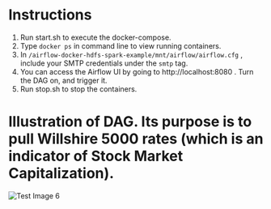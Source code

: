 # Instructions
1. Run start.sh to execute the docker-compose.
2. Type ```docker ps``` in command line to view running containers.
3. In ```/airflow-docker-hdfs-spark-example/mnt/airflow/airflow.cfg``` , include your SMTP credentials under the ```smtp``` tag. 
4. You can access the Airflow UI by going to http://localhost:8080 . Turn the DAG on, and trigger it. 
5. Run stop.sh to stop the containers. 

# Illustration of DAG. Its purpose is to pull Willshire 5000 rates (which is an indicator of Stock Market Capitalization). 

![Test Image 6](https://github.com/angelotc/airflow-docker-hdfs-spark-example/blob/master/dag-example.png)

